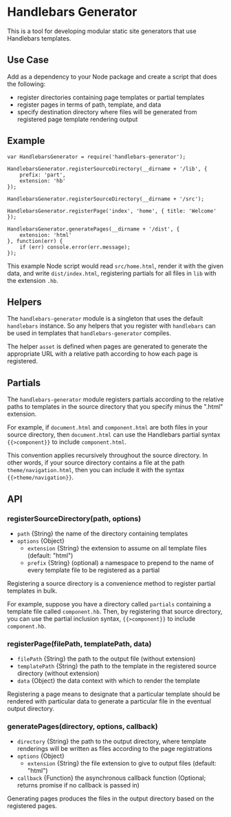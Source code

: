 # Handlebars Generator

This is a tool for developing modular static site generators that use Handlebars templates.

## Use Case

Add as a dependency to your Node package and create a script that does the following:

* register directories containing page templates or partial templates
* register pages in terms of path, template, and data
* specify destination directory where files will be generated from registered page template rendering output

## Example

```
var HandlebarsGenerator = require('handlebars-generator');

HandlebarsGenerator.registerSourceDirectory(__dirname + '/lib', {
    prefix: 'part',
    extension: 'hb'
});

HandlebarsGenerator.registerSourceDirectory(__dirname + '/src');

HandlebarsGenerator.registerPage('index', 'home', { title: 'Welcome' });

HandlebarsGenerator.generatePages(__dirname + '/dist', {
	extension: 'html'
}, function(err) {
	if (err) console.error(err.message);
});
```

This example Node script would read `src/home.html`, render it with the given data, and write `dist/index.html`,
registering partials for all files in `lib` with the extension `.hb`.

## Helpers

The `handlebars-generator` module is a singleton that uses the default `handlebars` instance.
So any helpers that you register with `handlebars` can be used in templates that `handlebars-generator` compiles.

The helper `asset` is defined when pages are generated
to generate the appropriate URL with a relative path
according to how each page is registered.

## Partials

The `handlebars-generator` module registers partials according to the relative paths to templates
in the source directory that you specify minus the ".html" extension.

For example, if `document.html` and `component.html` are both files in your source directory,
then `document.html` can use the Handlebars partial syntax `{{>component}}` to include `component.html`.

This convention applies recursively throughout the source directory.
In other words, if your source directory contains a file at the path `theme/navigation.html`,
then you can include it with the syntax `{{>theme/navigation}}`.

## API

### registerSourceDirectory(path, options)

* `path` {String} the name of the directory containing templates
* `options` {Object}
    * `extension` {String} the extension to assume on all template files (default: "html")
    * `prefix` {String} (optional) a namespace to prepend to the name of every template file to be registered as a partial

Registering a source directory is a convenience method to register partial templates in bulk.

For example, suppose you have a directory called `partials` containing a template file called `component.hb`.
Then, by registering that source directory, you can use the partial inclusion syntax,
`{{>component}}` to include `component.hb`.

### registerPage(filePath, templatePath, data)

* `filePath` {String} the path to the output file (without extension)
* `templatePath` {String} the path to the template in the registered source directory (without extension)
* `data` {Object} the data context with which to render the template

Registering a page means to designate that a particular template should be rendered with particular data
to generate a particular file in the eventual output directory.

### generatePages(directory, options, callback)

* `directory` {String} the path to the output directory, where template renderings will be written as files according to the page registrations
* `options` {Object}
    * `extension` {String} the file extension to give to output files (default: "html")
* `callback` {Function} the asynchronous callback function (Optional; returns promise if no callback is passed in)

Generating pages produces the files in the output directory based on the registered pages.
